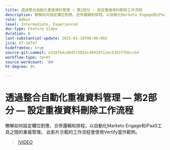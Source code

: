 ```yaml
---
title: 透過整合自動化重複資料管理 — 第2部分 — 設定重複資料刪除工作流程
description: 瞭解如何設定欄位對應、合併邏輯和排程，以自動化Marketo Engage和iPaaS工具之間的重複管理。 此影片示範的工作流程會使用Vertify當作範例。
role: Admin
level: Intermediate, Experienced
doc-type: Feature Video
duration: 0
last-substantial-update: 2025-01-10T00:00:00Z
jira: KT-16747
hidefromtoc: true
source-git-commit: e310fb4cd8dfc502ac49019f12ecb361ffbbccb4
workflow-type: tm+mt
source-wordcount: '84'
ht-degree: 0%

---
```



# 透過整合自動化重複資料管理 — 第2部分 — 設定重複資料刪除工作流程

瞭解如何設定欄位對應、合併邏輯和排程，以自動化Marketo Engage和iPaaS工具之間的重複管理。 此影片示範的工作流程會使用Vertify當作範例。

>[!VIDEO](https://video.tv.adobe.com/v/3429486/?learn=on&enablevpops)
